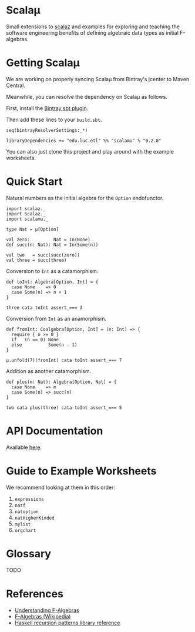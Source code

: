 # Scalaµ

Small extensions to [scalaz](http://github.com/scalaz/scalaz) and
examples for exploring and teaching the software engineering
benefits of defining algebraic data types as initial F-algebras.

# Getting Scalaµ

We are working on properly syncing Scalaµ from Bintray's jcenter to
Maven Central.

Meanwhile, you can resolve the dependency on Scalaµ as follows.

First, install the [Bintray sbt plugin](https://github.com/softprops/bintray-sbt).

Then add these lines to your `build.sbt`.

    seq(bintrayResolverSettings:_*)

    libraryDependencies += "edu.luc.etl" %% "scalamu" % "0.2.0"

You can also just clone this project and play around with the example
worksheets.

# Quick Start

Natural numbers as the initial algebra for the `Option` endofunctor.

    import scalaz._
    import Scalaz._
    import scalamu._

    type Nat = µ[Option]

    val zero:         Nat = In(None)
    def succ(n: Nat): Nat = In(Some(n))

    val two   = succ(succ(zero))
    val three = succ(three)

Conversion to `Int` as a catamorphism.

    def toInt: Algebra[Option, Int] = {
      case None    => 0
      case Some(n) => n + 1
    }

    three cata toInt assert_=== 3

Conversion from `Int` as an anamorphism.

    def fromInt: Coalgebra[Option, Int] = (n: Int) => {
      require { n >= 0 }
      if   (n == 0) None
      else          Some(n - 1)
    }

    µ.unfold(7)(fromInt) cata toInt assert_=== 7

Addition as another catamorphism.

    def plus(m: Nat): Algebra[Option, Nat] = {
      case None    => m
      case Some(n) => succ(n)
    }

    two cata plus(three) cata toInt assert_=== 5

# API Documentation

Available [here](http://lucproglangcourse.bitbucket.org/scalamu/doc/#scalamu.package).

# Guide to Example Worksheets

We recommend looking at them in this order:

1. `expressions`
1. `natf`
1. `natoption`
1. `natHigherKinded`
1. `mylist`
1. `orgchart`

# Glossary

TODO

# References

- [Understanding F-Algebras](https://www.fpcomplete.com/user/bartosz/understanding-algebras)
- [F-Algebras (Wikipedia)](http://en.wikipedia.org/wiki/F-algebra)
- [Haskell recursion patterns library reference](http://hackage.haskell.org/package/pointless-haskell-0.0.8/docs/Generics-Pointless-RecursionPatterns.html)
